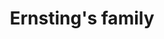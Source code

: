 ---
title: "Ernsting's family"
url: /bremen/ernstings-family-gerhard-rohlfs-strasse/
shop: Kleidung
---
